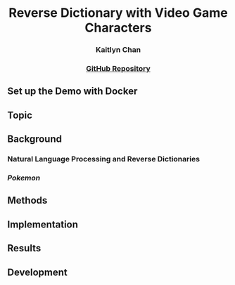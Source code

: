 # <center>Reverse Dictionary with Video Game Characters</center>

### <center>Kaitlyn Chan</center>

### <center><a href=https://github.com/k6chan/reverse-dictionary-pokemon>GitHub Repository</a></center>

## Set up the Demo with Docker

## Topic

## Background

### Natural Language Processing and Reverse Dictionaries

### *Pokemon*

## Methods

## Implementation

## Results

## Development

